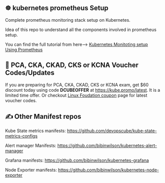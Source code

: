 ## ☸️ kubernetes prometheus Setup

Complete prometheus monitoring stack setup on Kubernetes.

Idea of this repo to understand all the components involved in prometheus setup.

You can find the full tutorial from here--> [Kubernetes Monitoting setup Using Prometheus](https://devopscube.com/setup-prometheus-monitoring-on-kubernetes/)

## 🚀 PCA, CKA, CKAD, CKS or KCNA Voucher Codes/Updates

If you are preparing for PCA, CKA, CKAD, CKS or KCNA exam, get $60 discount today using code **DCUBEOFFER** at https://kube.promo/latest. It is a limited time offer. Or checkout [Linux Foudation coupon](https://scriptcrunch.com/linux-foundation-coupon/) page for latest voucher codes.

## ✍️ Other Manifest repos

Kube State metrics manifests: https://github.com/devopscube/kube-state-metrics-configs

Alert manager Manifests: https://github.com/bibinwilson/kubernetes-alert-manager

Grafana manifests: https://github.com/bibinwilson/kubernetes-grafana

Node Exporter manifests: https://github.com/bibinwilson/kubernetes-node-exporter



